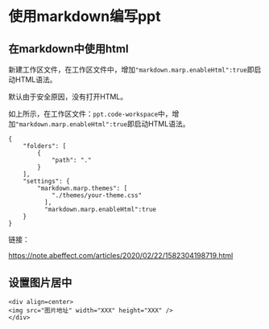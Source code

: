 # 使用markdown编写ppt

## 在markdown中使用html

新建工作区文件，在工作区文件中，增加`"markdown.marp.enableHtml":true`即启动HTML语法。

默认由于安全原因，没有打开HTML。

如上所示，在工作区文件：`ppt.code-workspace`中，增加`"markdown.marp.enableHtml":true`即启动HTML语法。

```
{
	"folders": [
		{
			"path": "."
		}
	],
	"settings": {
		"markdown.marp.themes": [
			"./themes/your-theme.css"
		  ],
		  "markdown.marp.enableHtml":true
	}
}
```

链接：

https://note.abeffect.com/articles/2020/02/22/1582304198719.html

## **设置图片居中**

```text
<div align=center>
<img src="图片地址" width="XXX" height="XXX" />
</div>
```